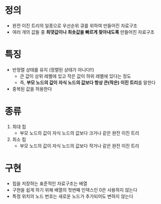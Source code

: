 # 정의

* 완전 이진 트리의 일종으로 우선순위 큐를 위하여 만들어진 자료구조
* 여러 개의 값들 중 **최댓값이나 최솟값을 빠르게 찾아내도록** 만들어진 자료구조

# 특징

* 반정렬 상태를 유지 (정렬된 상태가 아니다!!)
  * 큰 값이 상위 레벨에 있고 작은 값이 하위 레벨에 있다는 정도
  * 즉, **부모 노드의 값이 자식 노드의 값보다 항상 큰(작은) 이진 트리**를 말한다
* 중복된 값을 허용한다

# 종류

1. 최대 힙
   * 부모 노드의 값이 자식 노드의 값보다 크거나 같은 완전 이진 트리
2. 최소 힙
   * 부모 노드의 값이 자식 노드의 값보다 작거나 같은 완전 이진 트리

# 구현

* 힙을 저장하는 표준적인 자료구조는 배열
* 구현을 쉽게 하기 위해 배열의 첫번째 인덱스인 0은 사용하지 않는다
* 특정 위치의 노드 번호는 새로운 노드가 추가되어도 변하지 않는다


